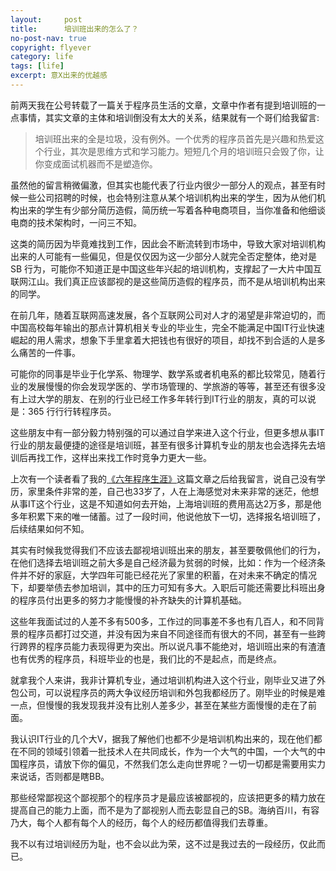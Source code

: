 ```yaml
---
layout:     post
title:      培训班出来的怎么了？
no-post-nav: true
copyright: flyever
category: life
tags: [life]
excerpt: 意X出来的优越感	
---
```


前两天我在公号转载了一篇关于程序员生活的文章，文章中作者有提到培训班的一点事情，其实文章的主体和培训倒没有太大的关系，结果就有一个哥们给我留言:

>培训班出来的全是垃圾，没有例外。一个优秀的程序员首先是兴趣和热爱这个行业，其次是思维方式和学习能力。短短几个月的培训班只会毁了你，让你变成面试机器而不是塑造你。

虽然他的留言稍微偏激，但其实也能代表了行业内很少一部分人的观点，甚至有时候一些公司招聘的时候，也会特别注意从某个培训机构出来的学生，因为从他们机构出来的学生有少部分简历造假，简历统一写着各种电商项目，当你准备和他细谈电商的技术架构时，一问三不知。

这类的简历因为毕竟难找到工作，因此会不断流转到市场中，导致大家对培训机构出来的人可能有一些偏见，但是仅仅因为这一少部分人就完全否定整体，绝对是 SB 行为，可能你不知道正是中国这些年兴起的培训机构，支撑起了一大片中国互联网江山。我们真正应该鄙视的是这些简历造假的程序员，而不是从培训机构出来的同学。

在前几年，随着互联网高速发展，各个互联网公司对人才的渴望是非常迫切的，而中国高校每年输出的那点计算机相关专业的毕业生，完全不能满足中国IT行业快速崛起的用人需求，想象下手里拿着大把钱也有很好的项目，却找不到合适的人是多么痛苦的一件事。

可能你的同事是毕业于化学系、物理学、数学系或者机电系的都比较常见，随着行业的发展慢慢的你会发现学医的、学市场管理的、学旅游的等等，甚至还有很多没有上过大学的朋友、在别的行业已经工作多年转行到IT行业的朋友，真的可以说是：365 行行行转程序员。

这些朋友中有一部分毅力特别强的可以通过自学来进入这个行业，但更多想从事IT行业的朋友最便捷的途径是培训班，甚至有很多计算机专业的朋友也会选择先去培训后再找工作，这样出来找工作时竞争力更大一些。

上次有一个读者看了我的[《六年程序生涯》](https://785721099.github.io/life/2016/11/20/six-years-program.html)这篇文章之后给我留言，说自己没有学历，家里条件非常的差，自己也33岁了，人在上海感觉对未来非常的迷茫，他想从事IT这个行业，这是不知道如何去开始，上海培训班的费用高达2万多，那是他多年积累下来的唯一储蓄。过了一段时间，他说他放下一切，选择报名培训班了，后续结果如何不知。

其实有时候我觉得我们不应该去鄙视培训班出来的朋友，甚至要敬佩他们的行为，在他们选择去培训班之前大多是自己经济最为贫弱的时候，比如：作为一个经济条件并不好的家庭，大学四年可能已经花光了家里的积蓄，在对未来不确定的情况下，却要举债去参加培训，其中的压力可知有多大。入职后可能还需要比科班出身的程序员付出更多的努力才能慢慢的补齐缺失的计算机基础。

这些年我面试过的人差不多有500多，工作过的同事差不多也有几百人，和不同背景的程序员都打过交道，并没有因为来自不同途径而有很大的不同，甚至有一些跨行跨界的程序员能力表现得更为突出。所以说凡事不能绝对，培训班出来的有渣渣也有优秀的程序员，科班毕业的也是，我们比的不是起点，而是终点。

就拿我个人来讲，我非计算机专业，通过培训机构进入这个行业，刚毕业又进了外包公司，可以说程序员的两大争议经历培训和外包我都经历了。刚毕业的时候是难一点，但慢慢的我发现我并没有比别人差多少，甚至在某些方面慢慢的走在了前面。


我认识IT行业的几个大V，据我了解他们也都不少是培训机构出来的，现在他们都在不同的领域引领着一批技术人在共同成长，作为一个大气的中国，一个大气的中国程序员，请放下你的偏见，不然我们怎么走向世界呢？一切一切都是需要用实力来说话，否则都是瞎BB。

那些经常鄙视这个鄙视那个的程序员才是最应该被鄙视的，应该把更多的精力放在提高自己的能力上面，而不是为了鄙视别人而去彰显自己的SB。海纳百川，有容乃大，每个人都有每个人的经历，每个人的经历都值得我们去尊重。

我不以有过培训经历为耻，也不会以此为荣，这不过是我过去的一段经历，仅此而已。
